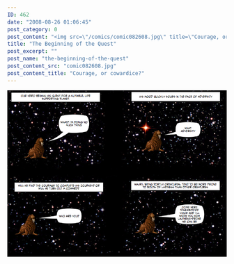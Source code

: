 ```yaml
---
ID: 462
date: "2008-08-26 01:06:45"
post_category: 0
post_content: "<img src=\"/comics/comic082608.jpg\" title=\"Courage, or cowardice?\" />"
title: "The Beginning of the Quest"
post_excerpt: ""
post_name: "the-beginning-of-the-quest"
post_content_src: "comic082608.jpg"
post_content_title: "Courage, or cowardice?"
---
```



[![Courage, or cowardice?](/comics-hi-res/comic082608.jpg)](/comics-hi-res/comic082608.jpg)
